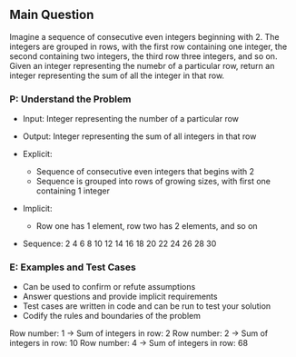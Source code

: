 ## Main Question
Imagine a sequence of consecutive even integers beginning with 2. The integers are grouped in rows, with the first row containing one integer, the second containing two integers, the third row three integers, and so on. Given an integer representing the numebr of a particular row, return an integer representing the sum of all the integer in that row.

### P: Understand the Problem
- Input: Integer representing the number of a particular row
- Output: Integer representing the sum of all integers in that row

- Explicit:
  - Sequence of consecutive even integers that begins with 2
  - Sequence is grouped into rows of growing sizes, with first one containing 1 integer

- Implicit:
  - Row one has 1 element, row two has 2 elements, and so on

- Sequence:
  2
  4  6
  8  10 12
  14 16 18 20
  22 24 26 28 30

### E: Examples and Test Cases
- Can be used to confirm or refute assumptions
- Answer questions and provide implicit requirements
- Test cases are written in code and can be run to test your solution
- Codify the rules and boundaries of the problem

Row number: 1 -> Sum of integers in row: 2
Row number: 2 -> Sum of integers in row: 10
Row number: 4 -> Sum of integers in row: 68
